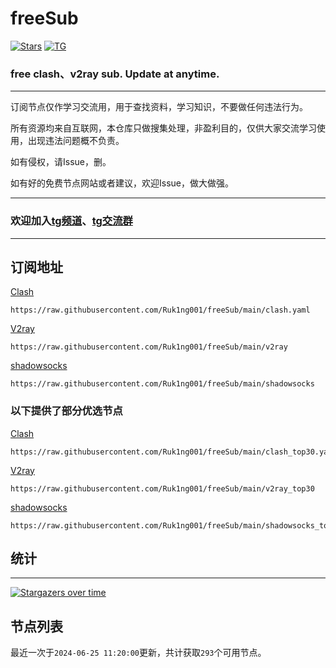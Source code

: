 # freeSub
[![Stars](https://img.shields.io/github/stars/Ruk1ng001/freeSub)](https://github.com/Ruk1ng001/freeSub/stargazers)
[![TG](https://img.shields.io/badge/Telegram-gray?logo=Telegram)](https://t.me/Ruk1ng001)
### free clash、v2ray sub. Update at anytime.

---

订阅节点仅作学习交流用，用于查找资料，学习知识，不要做任何违法行为。

所有资源均来自互联网，本仓库只做搜集处理，非盈利目的，仅供大家交流学习使用，出现违法问题概不负责。

如有侵权，请Issue，删。

如有好的免费节点网站或者建议，欢迎Issue，做大做强。

---

### 欢迎加入[tg频道](https://t.me/Ruk1ng001)、[tg交流群](https://t.me/+-e-b04EE5Cw2NmU1)

---

## 订阅地址
[Clash](https://raw.githubusercontent.com/Ruk1ng001/freeSub/main/clash.yaml)
```
https://raw.githubusercontent.com/Ruk1ng001/freeSub/main/clash.yaml
```
[V2ray](https://raw.githubusercontent.com/Ruk1ng001/freeSub/main/v2ray)
```
https://raw.githubusercontent.com/Ruk1ng001/freeSub/main/v2ray
```
[shadowsocks](https://raw.githubusercontent.com/Ruk1ng001/freeSub/main/shadowsocks)
```
https://raw.githubusercontent.com/Ruk1ng001/freeSub/main/shadowsocks
```
### 以下提供了部分优选节点

[Clash](https://raw.githubusercontent.com/Ruk1ng001/freeSub/main/clash_top30.yaml)
```
https://raw.githubusercontent.com/Ruk1ng001/freeSub/main/clash_top30.yaml
```
[V2ray](https://raw.githubusercontent.com/Ruk1ng001/freeSub/main/v2ray_top30)
```
https://raw.githubusercontent.com/Ruk1ng001/freeSub/main/v2ray_top30
```
[shadowsocks](https://raw.githubusercontent.com/Ruk1ng001/freeSub/main/shadowsocks_top30)
```
https://raw.githubusercontent.com/Ruk1ng001/freeSub/main/shadowsocks_top30
```

## 统计

---

[![Stargazers over time](https://starchart.cc/Ruk1ng001/freeSub.svg)](https://starchart.cc/Ruk1ng001/freeSub)

## 节点列表

最近一次于`2024-06-25 11:20:00`更新，共计获取`293`个可用节点。

